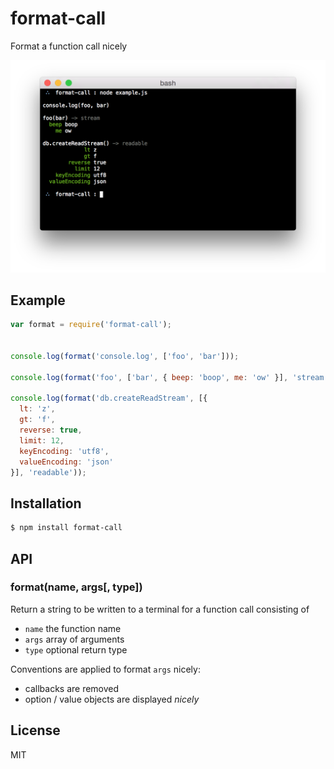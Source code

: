 
# format-call

  Format a function call nicely

  ![screenshot](screenshot.png)

## Example

```js
var format = require('format-call');


console.log(format('console.log', ['foo', 'bar']));

console.log(format('foo', ['bar', { beep: 'boop', me: 'ow' }], 'stream'));

console.log(format('db.createReadStream', [{
  lt: 'z',
  gt: 'f',
  reverse: true,
  limit: 12,
  keyEncoding: 'utf8',
  valueEncoding: 'json'
}], 'readable'));
```

## Installation

```bash
$ npm install format-call
```

## API

### format(name, args[, type])

  Return a string to be written to a terminal for a function call consisting of

  - `name` the function name
  - `args` array of arguments
  - `type` optional return type

Conventions are applied to format `args` nicely:

  - callbacks are removed
  - option / value objects are displayed _nicely_

## License

  MIT

